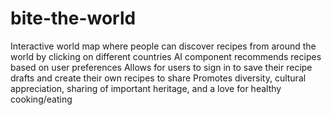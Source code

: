# bite-the-world

Interactive world map where people can discover recipes from around the world by clicking on different countries
AI component recommends recipes based on user preferences 
Allows for users to sign in to save their recipe drafts and create their own recipes to share
Promotes diversity, cultural appreciation, sharing of important heritage, and a love for healthy cooking/eating
